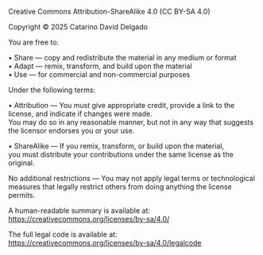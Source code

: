 Creative Commons Attribution-ShareAlike 4.0 (CC BY-SA 4.0)

Copyright © 2025 Catarino David Delgado

You are free to:

• Share — copy and redistribute the material in any medium or format  
• Adapt — remix, transform, and build upon the material  
• Use — for commercial and non-commercial purposes

Under the following terms:

• Attribution — You must give appropriate credit, provide a link to the license, and indicate if changes were made.  
  You may do so in any reasonable manner, but not in any way that suggests the licensor endorses you or your use.

• ShareAlike — If you remix, transform, or build upon the material,  
  you must distribute your contributions under the same license as the original.

No additional restrictions — You may not apply legal terms or technological measures that legally restrict others from doing anything the license permits.

A human-readable summary is available at:  
https://creativecommons.org/licenses/by-sa/4.0/

The full legal code is available at:  
https://creativecommons.org/licenses/by-sa/4.0/legalcode
